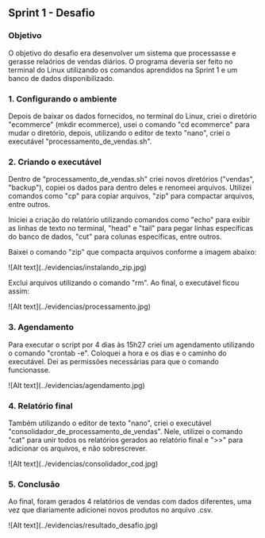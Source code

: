 ##   Sprint 1 - Desafio 

### Objetivo
 O objetivo do desafio era desenvolver um sistema que processasse e gerasse relaórios de vendas diários. O programa deveria ser feito no terminal do Linux utilizando os comandos aprendidos na Sprint 1 e um banco de dados disponibilizado.

### 1. Configurando o ambiente
 <p> Depois de baixar os dados fornecidos, no terminal do Linux, criei o diretório "ecommerce" (mkdir ecommerce), usei o comando "cd ecommerce" para mudar o diretório, depois, utilizando o editor de texto "nano", criei o executável "processamento_de_vendas.sh". </p>

 ### 2. Criando o executável
 
 <p> Dentro de "processamento_de_vendas.sh" criei novos diretórios ("vendas", "backup"), copiei os dados para dentro deles e renomeei arquivos. Utilizei comandos como "cp" para copiar arquivos, "zip" para compactar arquivos,  entre outros.  </p>

 <p> Iniciei a criação do relatório utilizando comandos como "echo" para exibir as linhas de texto no terminal, "head" e "tail" para pegar linhas específicas do banco de dados, "cut" para colunas específicas, entre outros. </p>

 <p>Baixei o comando "zip" que compacta arquivos conforme a imagem abaixo:</p>
 ![Alt text](../evidencias/instalando_zip.jpg)

  <p>Exclui arquivos utilizando o comando "rm". Ao final, o executável ficou assim:</p>
  ![Alt text](../evidencias/processamento.jpg)

  ### 3. Agendamento 
  <p>Para executar o script por 4 dias às 15h27 criei um agendamento utilizando o comando "crontab -e". Coloquei a hora e os dias e o caminho do executável. Dei as permissões necessárias para que o comando funcionasse.</p>
   ![Alt text](../evidencias/agendamento.jpg)


  ### 4. Relatório final
  <p>Também utilizando o editor de texto "nano", criei o executável "consolidador_de_processamento_de_vendas". Nele, utilizei o comando "cat" para unir todos os relatórios gerados ao relatório final e ">>" para adicionar os arquivos, e não sobrescrever.</p>
   ![Alt text](../evidencias/consolidador_cod.jpg)

### 5. Conclusão
<p>Ao final, foram gerados 4 relatórios de vendas com dados diferentes, uma vez que diariamente adicionei novos produtos no arquivo .csv.</p>
 ![Alt text](../evidencias/resultado_desafio.jpg)